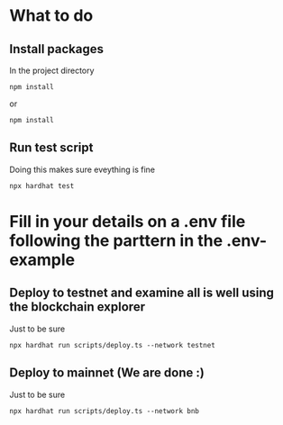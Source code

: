 # What to do

## Install packages
In the project directory
```shell
npm install

```
or
```shell
npm install

```

## Run test script
Doing this makes sure eveything is fine
```shell
npx hardhat test

```

# Fill in your details on a .env file following the parttern in the .env-example

## Deploy to testnet and examine all is well using the blockchain explorer
Just to be sure
```shell
npx hardhat run scripts/deploy.ts --network testnet

```

## Deploy to mainnet (We are done :)
Just to be sure
```shell
npx hardhat run scripts/deploy.ts --network bnb

```